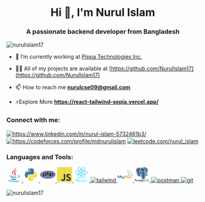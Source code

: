 <h1 align="center">Hi 👋, I'm Nurul Islam</h1>
<h3 align="center">A passionate backend developer from Bangladesh</h3>

<p align="left"> <img src="https://komarev.com/ghpvc/?username=nurulislam17&label=Profile%20views&color=0e75b6&style=flat" alt="nurulislam17" /> </p>

- 🔭 I’m currently working at [Pippa Technologies Inc.](https://pippatech.boostonamazon.com/)

- 👨‍💻 All of my projects are available at [https://github.com/NurulIslam17](https://github.com/NurulIslam17)

- 📫 How to reach me **nurulcse09@gmail.com**

- ⚡Explore More **https://react-tailwind-sepia.vercel.app/**

<h3 align="left">Connect with me:</h3>
<p align="left">
<a href="https://linkedin.com/in/https://www.linkedin.com/in/nurul-islam-5732461b3/" target="blank"><img align="center" src="https://raw.githubusercontent.com/rahuldkjain/github-profile-readme-generator/master/src/images/icons/Social/linked-in-alt.svg" alt="https://www.linkedin.com/in/nurul-islam-5732461b3/" height="30" width="40" /></a>
<a href="https://codeforces.com/profile/https://codeforces.com/profile/mdnurulislam" target="blank"><img align="center" src="https://raw.githubusercontent.com/rahuldkjain/github-profile-readme-generator/master/src/images/icons/Social/codeforces.svg" alt="https://codeforces.com/profile/mdnurulislam" height="30" width="40" /></a>
<a href="https://www.leetcode.com/leetcode.com/nurul_islam" target="blank"><img align="center" src="https://raw.githubusercontent.com/rahuldkjain/github-profile-readme-generator/master/src/images/icons/Social/leet-code.svg" alt="leetcode.com/nurul_islam" height="30" width="40" /></a>
</p>

<h3 align="left">Languages and Tools:</h3>
<p align="left">

  <a href="https://www.java.com" target="_blank" rel="noreferrer">
    <img
      src="https://raw.githubusercontent.com/devicons/devicon/master/icons/java/java-original.svg"
      alt="java"
      width="40"
      height="40"
    />
  </a>
  <a href="https://www.python.org" target="_blank" rel="noreferrer">
   <img
     src="https://raw.githubusercontent.com/devicons/devicon/master/icons/python/python-original.svg"
     alt="python"
     width="40"
     height="40"
   />
 </a>
 <a href="https://www.php.net" target="_blank" rel="noreferrer">
   <img
     src="https://raw.githubusercontent.com/devicons/devicon/master/icons/php/php-original.svg"
     alt="php"
     width="40"
     height="40"
   />
 </a>
  <a
    href="https://developer.mozilla.org/en-US/docs/Web/JavaScript"
    target="_blank"
    rel="noreferrer"
  >
    <img
      src="https://raw.githubusercontent.com/devicons/devicon/master/icons/javascript/javascript-original.svg"
      alt="javascript"
      width="40"
      height="40"
    />
  </a>

  <a href="https://reactjs.org/" target="_blank" rel="noreferrer">
   <img
     src="https://raw.githubusercontent.com/devicons/devicon/master/icons/react/react-original-wordmark.svg"
     alt="react"
     width="40"
     height="40"
   />
 </a>
 <a href="https://tailwindcss.com/" target="_blank" rel="noreferrer">
   <img
     src="https://www.vectorlogo.zone/logos/tailwindcss/tailwindcss-icon.svg"
     alt="tailwind"
     width="40"
     height="40"
   />
 </a>
  <a href="https://www.mysql.com/" target="_blank" rel="noreferrer">
    <img
      src="https://raw.githubusercontent.com/devicons/devicon/master/icons/mysql/mysql-original-wordmark.svg"
      alt="mysql"
      width="40"
      height="40"
    />
  </a>

  <a href="https://www.postgresql.org" target="_blank" rel="noreferrer">
    <img
      src="https://raw.githubusercontent.com/devicons/devicon/master/icons/postgresql/postgresql-original-wordmark.svg"
      alt="postgresql"
      width="40"
      height="40"
    />
  </a>
  <a href="https://postman.com" target="_blank" rel="noreferrer">
    <img
      src="https://www.vectorlogo.zone/logos/getpostman/getpostman-icon.svg"
      alt="postman"
      width="40"
      height="40"
    />
  </a>


  <a href="https://git-scm.com/" target="_blank" rel="noreferrer">
   <img
     src="https://www.vectorlogo.zone/logos/git-scm/git-scm-icon.svg"
     alt="git"
     width="40"
     height="40"
   />
 </a>
</p>

<p><img align="center" src="https://github-readme-streak-stats.herokuapp.com/?user=nurulislam17&" alt="nurulislam17" /></p>
